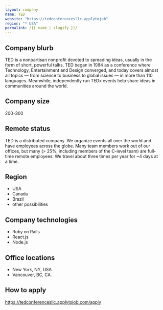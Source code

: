 ```yaml
---
layout: company
name: TED
website: "https://tedconferencesllc.applytojob"
region: "* USA"
permalink: /{{ name | slugify }}/
---
```


## Company blurb

TED is a nonpartisan nonprofit devoted to spreading ideas, usually in the form of short, powerful talks. TED began in 1984 as a conference where Technology, Entertainment and Design converged, and today covers almost all topics — from science to business to global issues — in more than 110 languages. Meanwhile, independently run TEDx events help share ideas in communities around the world.

## Company size

200-300

## Remote status

TED is a distributed company. We organize events all over the world and have employees across the globe. Many team members work out of our offices, but many (> 25%, including members of the C-level team) are full-time remote employees. We travel about three times per year for ~4 days at a time.

## Region

* USA
* Canada
* Brazil
* other possibilities

## Company technologies

* Ruby on Rails
* React.js
* Node.js

## Office locations

* New York, NY, USA
* Vancouver, BC, CA.

## How to apply

https://tedconferencesllc.applytojob.com/apply